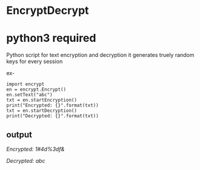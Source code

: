 # EncryptDecrypt
# python3 required

Python script for text encryption and decryption
it generates truely random keys for every session

ex-
```
import encrypt
en = encrypt.Encrypt()
en.setText("abc")
txt = en.startEncryption()
print("Encrypted: {}".format(txt))
txt = en.startDecryption()
print("Decrypted: {}".format(txt))
```
## output
*Encrypted: 1#4d%3df&*

*Decrypted: abc*
